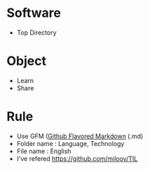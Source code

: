 # Software
* Top Directory

# Object
* Learn
* Share

# Rule
* Use GFM ([Github Flavored Markdown](https://help.github.com/articles/github-flavored-markdown/) (.md)
* Folder name : Language, Technology
* File name : English
* I've refered https://github.com/milooy/TIL
